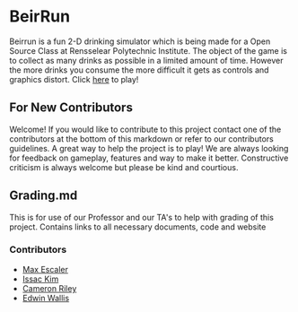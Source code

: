 # BeirRun  
Beirrun is a fun 2-D drinking simulator which is being made for a Open Source Class at Rensselear Polytechnic Institute. The object of the game is to collect as many drinks as possible in a limited amount of time. However the more drinks you consume the more difficult it gets as controls and graphics distort. Click [here](https://max-escaler.github.io/BeirRun/) to play!

## For New Contributors 
Welcome! If you would like to contribute to this project contact one of the contributors at the bottom of this markdown or refer to our contributors guidelines. A great way to help the project is to play! We are always looking for feedback on gameplay, features and way to make it better. Constructive criticism is always welcome but please be kind and courtious.  

## Grading.md
This is for use of our Professor and our TA's to help with grading of this project. Contains links to all necessary documents, code and website

### Contributors  
- [Max Escaler](https://github.com/Max-Escaler) 
- [Issac Kim](https://github.com/Issac-Kim)
- [Cameron Riley](https://github.com/camr315)  
- [Edwin Wallis](https://github.com/meowskers)
